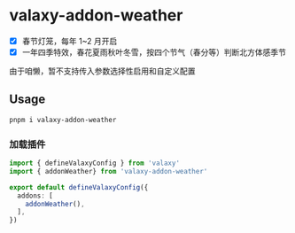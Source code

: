 # valaxy-addon-weather

- [X] 春节灯笼，每年 1~2 月开启
- [X] 一年四季特效，春花夏雨秋叶冬雪，按四个节气（春分等）判断北方体感季节

由于咱懒，暂不支持传入参数选择性启用和自定义配置

## Usage

```bash
pnpm i valaxy-addon-weather
```

### 加载插件

```ts
import { defineValaxyConfig } from 'valaxy'
import { addonWeather} from 'valaxy-addon-weather'

export default defineValaxyConfig({
  addons: [
    addonWeather(),
  ],
})
```
